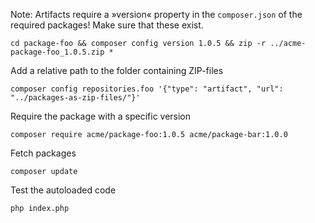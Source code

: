 Note: Artifacts require a »version« property in the `composer.json` of 
the required packages! Make sure that these exist.

    cd package-foo && composer config version 1.0.5 && zip -r ../acme-package-foo_1.0.5.zip *

Add a relative path to the folder containing ZIP-files

    composer config repositories.foo '{"type": "artifact", "url": "../packages-as-zip-files/"}'

Require the package with a specific version

    composer require acme/package-foo:1.0.5 acme/package-bar:1.0.0

Fetch packages

    composer update

Test the autoloaded code

    php index.php